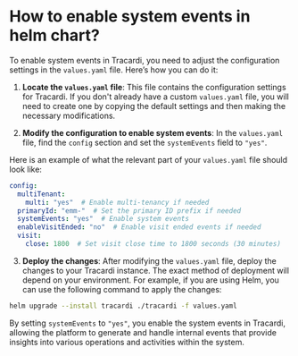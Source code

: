# How to enable system events in helm chart?

To enable system events in Tracardi, you need to adjust the configuration settings in the `values.yaml` file. Here’s how
you can do it:

1. **Locate the `values.yaml` file**: This file contains the configuration settings for Tracardi. If you don't already
   have a custom `values.yaml` file, you will need to create one by copying the default settings and then making the
   necessary modifications.

2. **Modify the configuration to enable system events**: In the `values.yaml` file, find the `config` section and set
   the `systemEvents` field to `"yes"`.

Here is an example of what the relevant part of your `values.yaml` file should look like:

```yaml title="Part of values.yaml file"  hl_lines="5"
config:
  multiTenant:
    multi: "yes"  # Enable multi-tenancy if needed
  primaryId: "emm-"  # Set the primary ID prefix if needed
  systemEvents: "yes"  # Enable system events
  enableVisitEnded: "no"  # Enable visit ended events if needed
  visit:
    close: 1800  # Set visit close time to 1800 seconds (30 minutes)
```

3. **Deploy the changes**: After modifying the `values.yaml` file, deploy the changes to your Tracardi instance. The
   exact method of deployment will depend on your environment. For example, if you are using Helm, you can use the
   following command to apply the changes:

```bash
helm upgrade --install tracardi ./tracardi -f values.yaml
```

By setting `systemEvents` to `"yes"`, you enable the system events in Tracardi, allowing the platform to generate and
handle internal events that provide insights into various operations and activities within the system.
